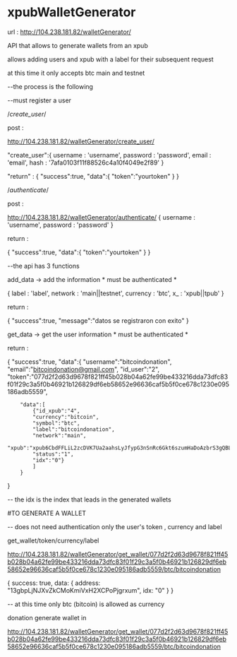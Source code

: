 # xpubWalletGenerator

url : http://104.238.181.82/walletGenerator/

API that allows to generate wallets from an xpub

allows adding users and xpub with a label for their subsequent request

at this time it only accepts btc main and testnet

--the process is the following

--must register a user

/*create_user*/

post : 

http://104.238.181.82/walletGenerator/create_user/


"create_user":{
	username : 'username',
	password : 'password',
	email : 'email',
	hash : '7afa0103f11f88526c4a10f4049e2f89'
}


"return" : {
	"success":true,
 	"data":{
 		"token":"yourtoken"
 	}
}


/*authenticate*/

post : 

http://104.238.181.82/walletGenerator/authenticate/
{
	username : 'username',
	password : 'password'
}

return : 

{
	"success":true,
	"data":{
		"token":"yourtoken"
	}
}


--the api has 3 functions

add_data -> add the information * must be authenticated *

{
	label : 'label',
	network : 'main||testnet',
	currency : 'btc',
	x_ : 'xpub||tpub'
}


return : 

{
	"success":true,
	"message":"datos se registraron con exito"
}


get_data -> get the user information * must be authenticated *

return : 

{
	"success":true,
	"data":{
		"username":"bitcoindonation",
		"email":"bitcoindonation@gmail.com",
		"id_user":"2",
		"token":"077d2f2d63d9678f821ff45b028b04a62fe99be433216dda73dfc83f01f29c3a5f0b46921b126829df6eb58652e96636caf5b5f0ce678c1230e095186adb5559",

		"data":[
			{"id_xpub":"4",
			"currency":"bitcoin",
			"symbol":"btc",
			"label":"bitcoindonation",
			"network":"main",
			"xpub":"xpub6CbdFFLiL2zcDVK7Ua2aahsLyJfypG3nSnRc6Gkt6szumHaDoAzbrS3gQBLwKWbp7XEpheBUdXjSwssWywezSPuksbgxomdTCpT1vsEAR3G",
			"status":"1",
			"idx":"0"}
			]
		}
}

-- the idx is the index that leads in the generated wallets



#TO GENERATE A WALLET


-- does not need authentication only the user's token , currency and label

get_wallet/token/currency/label

http://104.238.181.82/walletGenerator/get_wallet/077d2f2d63d9678f821ff45b028b04a62fe99be433216dda73dfc83f01f29c3a5f0b46921b126829df6eb58652e96636caf5b5f0ce678c1230e095186adb5559/btc/bitcoindonation

{
	success: true,
	data: {
		address: "13gbpLjNJXvZkCMoKmiVxH2XCPoPjgrxum",
		idx: "0"
	}
}


-- at this time only btc (bitcoin) is allowed as currency


donation generate wallet in 

http://104.238.181.82/walletGenerator/get_wallet/077d2f2d63d9678f821ff45b028b04a62fe99be433216dda73dfc83f01f29c3a5f0b46921b126829df6eb58652e96636caf5b5f0ce678c1230e095186adb5559/btc/bitcoindonation
